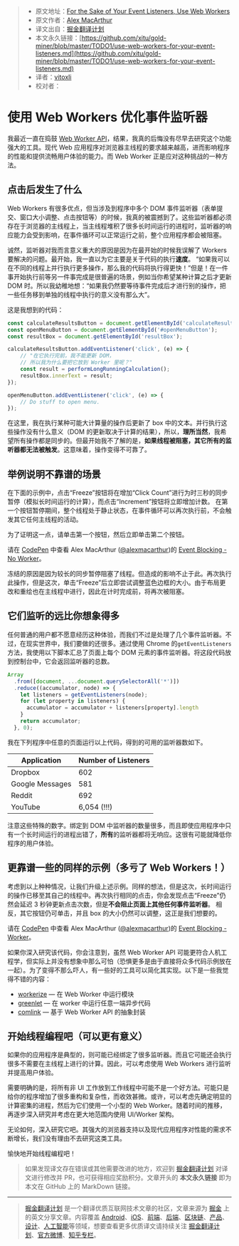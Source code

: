 > * 原文地址：[For the Sake of Your Event Listeners, Use Web Workers](https://macarthur.me/posts/use-web-workers-for-your-event-listeners)
> * 原文作者：[Alex MacArthur](https://macarthur.me/)
> * 译文出自：[掘金翻译计划](https://github.com/xitu/gold-miner)
> * 本文永久链接：[https://github.com/xitu/gold-miner/blob/master/TODO1/use-web-workers-for-your-event-listeners.md](https://github.com/xitu/gold-miner/blob/master/TODO1/use-web-workers-for-your-event-listeners.md)
> * 译者：[vitoxli](https://github.com/vitoxli)
> * 校对者：

# 使用 Web Workers 优化事件监听器

我最近一直在捣鼓 [Web Worker API](https://developer.mozilla.org/en-US/docs/Web/API/Web_Workers_API/Using_web_workers)，结果，我真的后悔没有尽早去研究这个功能强大的工具。现代 Web 应用程序对浏览器主线程的要求越来越高，进而影响程序的性能和提供流畅用户体验的能力。而 Web Worker 正是应对这种挑战的一种方法。

## 点击后发生了什么

Web Workers 有很多优点，但当涉及到程序中多个 DOM 事件监听器（表单提交、窗口大小调整、点击按钮等）的时候，我真的被震撼到了。这些监听器都必须存在于浏览器的主线程上，当主线程堆积了很多长时间运行的进程时，监听器的响应能力会受到影响，在事件循环可以正常运行之前，整个应用程序都会被阻塞。

诚然，监听器对我而言意义重大的原因是因为在最开始的时候我误解了 Workers 要解决的问题。最开始，我一直以为它主要是关于代码的执行**速度**。 “如果我可以在不同的线程上并行执行更多操作，那么我的代码将执行得更快！”但是！在一件事开始执行前等另一件事完成是很普遍的场景，例如当你希望某种计算之后才更新 DOM 时。所以我幼稚地想：“如果我仍然要等待事件完成后才进行别的操作，把一些任务移到单独的线程中执行的意义没有那么大”。

这是我想到的代码：

```javascript
const calculateResultsButton = document.getElementById('calculateResultsButton');
const openMenuButton = document.getElementById('#openMenuButton');
const resultBox = document.getElementById('resultBox');

calculateResultsButton.addEventListener('click', (e) => {
    // "在它执行完前，我不能更新 DOM，
    // 所以我为什么要把它放到 Worker 里呢？"
    const result = performLongRunningCalculation();
    resultBox.innerText = result;
});

openMenuButton.addEventListener('click', (e) => {
    // Do stuff to open menu. 
});
```

在这里，我在执行某种可能大计算量的操作后更新了 box 中的文本。并行执行这些操作没有什么意义（DOM 的更新取决于计算的结果），所以，**理所当然**，我希望所有操作都是同步的。但最开始我不了解的是，**如果线程被阻塞，**其它**所有的监听器都无法被触发**。这意味着，操作变得不可靠了。

## 举例说明不靠谱的场景

在下面的示例中，点击“Freeze”按钮将在增加“Click Count”进行为时三秒的同步暂停（模拟长时间运行的计算），而点击“Increment”按钮将立即增加计数。 在第一个按钮暂停期间，整个线程处于静止状态，在事件循环可以再次执行前，不会触发其它任何主线程的活动。

为了证明这一点，请单击第一个按钮，然后立即单击第二个按钮。

请在 <a href='https://codepen.io'>CodePen</a> 中查看 Alex MacArthur (<a href='https://codepen.io/alexmacarthur'>@alexmacarthur</a>)的 <a href='https://codepen.io/alexmacarthur/pen/XWWKyGe'>Event Blocking - No Worker</a>。

冻结的原因是因为较长的同步暂停阻塞了线程。但造成的影响不止于此。再次执行此操作，但是这次，单击“Freeze”后立即尝试调整蓝色边框的大小。由于布局更改和重绘也在主线程中进行，因此在计时完成前，将再次被阻塞。

## 它们监听的远比你想象得多

任何普通的用户都不愿意经历这种体验，而我们不过是处理了几个事件监听器。不过，在现实世界中，我们要做的还很多。通过使用 Chrome 的`getEventListeners`方法，我使用以下脚本汇总了页面上每个 DOM 元素的事件监听器。将这段代码放到控制台中，它会返回监听器的总数。

```javascript
Array
  .from([document, ...document.querySelectorAll('*')])
  .reduce((accumulator, node) => {
    let listeners = getEventListeners(node);
    for (let property in listeners) {
      accumulator = accumulator + listeners[property].length
    }
    return accumulator;
  }, 0);
```

我在下列程序中任意的页面运行以上代码，得到的可用的监听器数如下。

| Application     | Number of Listeners |
| --------------- | ------------------- |
| Dropbox         | 602                 |
| Google Messages | 581                 |
| Reddit          | 692                 |
| YouTube         | 6,054 (!!!)         |

注意这些特殊的数字。绑定到 DOM 中监听器的数量很多，而且即使应用程序中只有一个长时间运行的进程出错了，**所有**的监听器都将无响应。这很有可能就降低你程序的用户体验。

## 更靠谱一些的同样的示例（多亏了 Web Workers！）

考虑到以上种种情况，让我们升级上述示例。同样的想法，但是这次，长时间运行的操作已移至其自己的线程中。再次执行相同的点击，你会发现点击“Freeze”仍然会延迟 3 秒钟更新点击次数，但是**不会阻止页面上其他任何事件监听器**。 相反，其它按钮仍可单击，并且 box 的大小仍然可以调整，这正是我们想要的。

请在 <a href='https://codepen.io'>CodePen</a> 中查看 Alex MacArthur (<a href='https://codepen.io/alexmacarthur'>@alexmacarthur</a>)的 <a href='https://codepen.io/alexmacarthur/pen/qBEORdO'>Event Blocking - Worker</a>。

如果你深入研究该代码，你会注意到，虽然 Web Worker API 可能更符合人机工程学，但实际上并没有想象中那么可怕（恐惧更多是由于直接将众多代码示例放在一起）。为了变得不那么吓人，有一些好的工具可以简化其实现。以下是一些我觉得不错的内容：

* [workerize](https://github.com/developit/workerize) — 在 Web Worker 中运行模块
* [greenlet](https://github.com/developit/greenlet) — 在 worker 中运行任意一端异步代码
* [comlink](https://github.com/GoogleChromeLabs/comlink) — 基于 Web Worker API 的抽象封装

## 开始线程编程吧（可以更有意义）

如果你的应用程序是典型的，则可能已经绑定了很多监听器。而且它可能还会执行很多不需要在主线程上进行的计算。因此，可以考虑使用 Web Workers 进行监听并提高用户体验。

需要明确的是，将所有非 UI 工作放到工作线程中可能不是一个好方法。可能只是给你的程序增加了很多重构和复杂性，而收效甚微。或许，可以考虑先确定明显的计算密集的进程，然后为它们使用一个小型的 Web Worker。随着时间的推移，再逐步深入研究并考虑在更大地范围内使用 UI/Worker 架构。

无论如何，深入研究它吧。其强大的浏览器支持以及现代应用程序对性能的需求不断增长，我们没有理由不去研究这类工具。

愉快地开始线程编程吧！

> 如果发现译文存在错误或其他需要改进的地方，欢迎到 [掘金翻译计划](https://github.com/xitu/gold-miner) 对译文进行修改并 PR，也可获得相应奖励积分。文章开头的 **本文永久链接** 即为本文在 GitHub 上的 MarkDown 链接。

---

> [掘金翻译计划](https://github.com/xitu/gold-miner) 是一个翻译优质互联网技术文章的社区，文章来源为 [掘金](https://juejin.im) 上的英文分享文章。内容覆盖 [Android](https://github.com/xitu/gold-miner#android)、[iOS](https://github.com/xitu/gold-miner#ios)、[前端](https://github.com/xitu/gold-miner#前端)、[后端](https://github.com/xitu/gold-miner#后端)、[区块链](https://github.com/xitu/gold-miner#区块链)、[产品](https://github.com/xitu/gold-miner#产品)、[设计](https://github.com/xitu/gold-miner#设计)、[人工智能](https://github.com/xitu/gold-miner#人工智能)等领域，想要查看更多优质译文请持续关注 [掘金翻译计划](https://github.com/xitu/gold-miner)、[官方微博](http://weibo.com/juejinfanyi)、[知乎专栏](https://zhuanlan.zhihu.com/juejinfanyi)。
